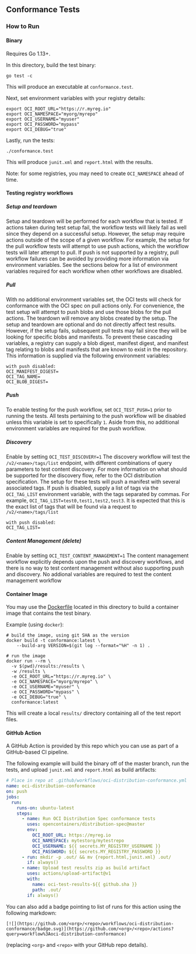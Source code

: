 ## Conformance Tests

### How to Run

#### Binary

Requires Go 1.13+.

In this directory, build the test binary:
```
go test -c
```

This will produce an executable at `conformance.test`.

Next, set environment variables with your registry details:
```
export OCI_ROOT_URL="https://r.myreg.io"
export OCI_NAMESPACE="myorg/myrepo"
export OCI_USERNAME="myuser"
export OCI_PASSWORD="mypass"
export OCI_DEBUG="true"
```

Lastly, run the tests:
```
./conformance.test
```

This will produce `junit.xml` and `report.html` with the results.

Note: for some registries, you may need to create `OCI_NAMESPACE` ahead of time.

#### Testing registry workflows
##### Setup and teardown
Setup and teardown will be performed for each workflow that is tested. If actions taken during
test setup fail, the workflow tests will likely fail as well since they depend on a successful
setup. However, the setup may require actions outside of the scope of a given workflow. For example,
the setup for the pull workflow tests will attempt to use push actions, which the workflow tests will
later attempt to pull. If push is not supported by a registry, pull workflow failures can be avoided
by providing more information via environment variables. See the sections below for a list of environment
variables required for each workflow when other workflows are disabled.

##### Pull
With no additional environment variables set, the OCI tests will check for
conformance with the OCI spec on pull actions only. For convenience, the test setup will
attempt to push blobs and use those blobs for the pull actions. The teardown will
remove any blobs created by the setup. The setup and teardown are optional and
do not directly affect test results. However, if the setup fails, subsequent pull
tests may fail since they will be looking for specific blobs and manifests. To
prevent these cascading variables, a registry can supply a blob digest, manifest
digest, and manifest tag relating to blobs and manifests that are known to exist in the
repository. This information is supplied via the following environment variables:
```
with push disabled:
OCI_MANIFEST_DIGEST=
OCI_TAG_NAME=
OCI_BLOB_DIGEST=
```

##### Push
To enable testing for the push workflow, set `OCI_TEST_PUSH=1` prior to running the
tests. All tests pertaining to the push workflow will be disabled unless this variable
is set to specifically `1`. Aside from this, no additional environment variables are required
for the push workflow.

##### Discovery
Enable by setting `OCI_TEST_DISCOVERY=1`
The discovery workflow will test the `/v2/<name>/tags/list` endpoint, with different combinations
of query parameters to test content discovery. For more information on what should be supported for
the discovery flow, refer to the OCI distribution specification. The setup for these tests will
push a manifest with several associated tags. If push is disabled, supply a list of tags via the
`OCI_TAG_LIST` environment variable, with the tags separated by commas. For example,
`OCI_TAG_LIST=test0,test1,test2,test3`. It is expected that this is the exact list of tags that will
be found via a request to `/v2/<name>/tags/list`

```
with push disabled:
OCI_TAG_LIST=
```

##### Content Management (delete)
Enable by setting `OCI_TEST_CONTENT_MANAGEMENT=1`
The content management workflow explicitly depends upon the push and discovery workflows, and there is no
way to test content management without also supporting push and discovery. No addional variables are required
to test the content management workflow

#### Container Image

You may use the [Dockerfile](./Dockerfile) located in this directory
to build a container image that contains the test binary.

Example (using `docker`):
```
# build the image, using git SHA as the version
docker build -t conformance:latest \
    --build-arg VERSION=$(git log --format="%H" -n 1) .

# run the image
docker run --rm \
  -v $(pwd)/results:/results \
  -w /results \
  -e OCI_ROOT_URL="https://r.myreg.io" \
  -e OCI_NAMESPACE="myorg/myrepo" \
  -e OCI_USERNAME="myuser" \
  -e OCI_PASSWORD="mypass" \
  -e OCI_DEBUG="true" \
  conformance:latest
```

This will create a local `results/` directory containing all of the test report files.

#### GitHub Action

A GitHub Action is provided by this repo which you can use
as part of a GitHub-based CI pipeline.

The following example will build the binary off of the master branch,
run the tests, and upload `junit.xml` and `report.html` as build artifacts:

```yaml
# Place in repo at .github/workflows/oci-distribution-conformance.yml
name: oci-distribution-conformance
on: push
jobs:
  run:
    runs-on: ubuntu-latest
    steps:
      - name: Run OCI Distribution Spec conformance tests
        uses: opencontainers/distribution-spec@master
        env:
          OCI_ROOT_URL: https://myreg.io
          OCI_NAMESPACE: mytestorg/mytestrepo
          OCI_USERNAME: ${{ secrets.MY_REGISTRY_USERNAME }}
          OCI_PASSWORD: ${{ secrets.MY_REGISTRY_PASSWORD }}
      - run: mkdir -p .out/ && mv {report.html,junit.xml} .out/
        if: always()
      - name: Upload test results zip as build artifact
        uses: actions/upload-artifact@v1
        with:
          name: oci-test-results-${{ github.sha }}
          path: .out/
        if: always()
```

You can also add a badge pointing to list of runs for this action using the following markdown:

```
[![](https://github.com/<org>/<repo>/workflows/oci-distribution-conformance/badge.svg)](https://github.com/<org>/<repo>/actions?query=workflow%3Aoci-distribution-conformance)
```

(replacing `<org>` and `<repo>` with your GitHub repo details).
